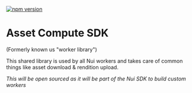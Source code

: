 <!--- when a new release happens, the VERSION and URL in the badge have to be manually updated because it's a private registry --->
[![npm version](https://img.shields.io/badge/%40nui%2Flibrary-1.0.4-blue.svg)](https://artifactory.corp.adobe.com/artifactory/npm-nui-release/@nui/library/-/@nui/library-1.0.4.tgz)

# Asset Compute SDK

(Formerly known us "worker library")

This shared library is used by all Nui workers and takes care of common things like asset download & rendition upload.

_This will be open sourced as it will be part of the Nui SDK to build custom workers_
